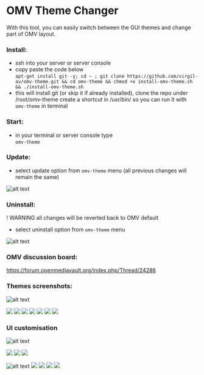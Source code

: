 # OMV Theme Changer

With this tool, you can easily switch between the GUI themes and change part of OMV layout. 

### Install:
- ssh into your server or server console
- copy paste the code below  
`apt-get install git -y; cd ~ ; git clone https://github.com/virgil-av/omv-theme.git && cd omv-theme && chmod +x install-omv-theme.sh && ./install-omv-theme.sh`
- this will install git (or skip it if already installed), clone the repo under /root/omv-theme create a shortcut in /usr/bin/ so you can run it with `omv-theme` in terminal

### Start:
- in your terminal or server console type                                       
`omv-theme`

### Update:                                       
- select update option from `omv-theme` menu (all previous changes will remain the same)

![alt text](https://i.ibb.co/GT8dJpk/Selection-048.png "Update screen")

### Uninstall:       
! WARNING all changes will be reverted back to OMV default
- select uninstall option from `omv-theme` menu

![alt text](https://i.ibb.co/7tDgHkx/Selection-049.png "Uninstall screen")

### OMV discussion board: 

https://forum.openmediavault.org/index.php/Thread/24286

### Themes screenshots: 

![alt text](https://i.ibb.co/ZBbNTNc/Selection-059.png "Themes list screen")

[<img src="https://i.ibb.co/GJDdZ6Y/Selection-050.png">](https://ibb.co/GJDdZ6Y)
[<img src="https://i.ibb.co/RSDWvyp/Selection-051.png">](https://ibb.co/RSDWvyp)
[<img src="https://i.ibb.co/THMG8Wm/Selection-052.png">](https://ibb.co/THMG8Wm)
[<img src="https://i.ibb.co/0qRmQZj/Selection-053.png">](https://ibb.co/0qRmQZj)
[<img src="https://i.ibb.co/PrPN8qd/Selection-054.png">](https://ibb.co/PrPN8qd])
[<img src="https://i.ibb.co/98Tym9P/Selection-055.png">](https://ibb.co/98Tym9P)
[<img src="https://i.ibb.co/7gq4112/Selection-056.png">](https://ibb.co/7gq4112)


### UI customisation 

![alt text](https://i.ibb.co/FmcF5F0/Selection-061.png "JS Plugins screen")

[<img src="https://i.ibb.co/jJXg0DY/Selection-057.png">](https://ibb.co/jJXg0DY)
[<img src="https://i.ibb.co/2KVcN9Y/Selection-060.png">](https://ibb.co/2KVcN9Y)
[<img src="https://i.ibb.co/9yT2fQp/Selection-062.png">](https://ibb.co/9yT2fQp)

![alt text](https://i.ibb.co/7gdsWrj/Selection-067.png "CSS Plugins screen")
[<img src="https://i.ibb.co/Y8mStkp/Selection-064.png">](https://ibb.co/Y8mStkp)
[<img src="https://i.ibb.co/DCQhdzw/Selection-065.png">](https://ibb.co/DCQhdzw)
[<img src="https://i.ibb.co/QM2SbQz/Selection-066.png">](https://ibb.co/QM2SbQz)
[<img src="https://i.ibb.co/DDKCrhz/Selection-068.png">](https://ibb.co/DDKCrhz)
